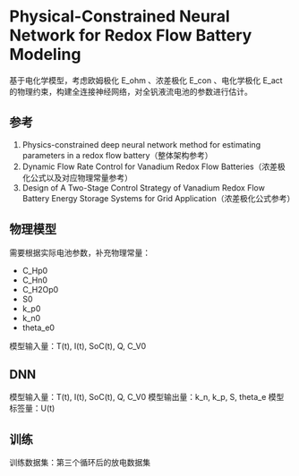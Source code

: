 # Physical-Constrained Neural Network for Redox Flow Battery Modeling

基于电化学模型，考虑欧姆极化 E_ohm 、浓差极化 E_con 、电化学极化 E_act 的物理约束，构建全连接神经网络，对全钒液流电池的参数进行估计。

## 参考

1. Physics-constrained deep neural network method for estimating parameters in a redox flow battery（整体架构参考）
2. Dynamic Flow Rate Control for Vanadium Redox Flow Batteries（浓差极化公式以及对应物理常量参考）
3. Design of A Two-Stage Control Strategy of Vanadium Redox Flow Battery Energy Storage Systems for Grid Application（浓差极化公式参考）

## 物理模型

需要根据实际电池参数，补充物理常量：

- C_Hp0
- C_Hn0
- C_H2Op0
- S0
- k_p0
- k_n0
- theta_e0

模型输入量：T(t), I(t), SoC(t), Q, C_V0

## DNN

模型输入量：T(t), I(t), SoC(t), Q, C_V0
模型输出量：k_n, k_p, S, theta_e
模型标签量：U(t)

## 训练

训练数据集：第三个循环后的放电数据集
